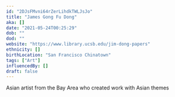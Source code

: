 ```yaml
---
id: "2DJsFMvni64rZerLihdkTWLJsJo"
title: "James Gong Fu Dong"
aka: []
date: "2021-05-24T00:25:29"
dob: ""
dod: ""
website: "https://www.library.ucsb.edu/jim-dong-papers"
ethnicity: []
birthLocation: "San Francisco Chinatown"
tags: ["Art"]
influencedBy: []
draft: false
---
```


Asian artist from the Bay Area who created work with Asian themes
